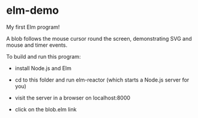 # elm-demo
My first Elm program!

A blob follows the mouse cursor round the screen, demonstrating SVG and mouse and timer events.

To build and run this program:

* install Node.js and Elm

* cd to this folder and run elm-reactor (which starts a Node.js server for you)

* visit the server in a browser on localhost:8000

* click on the blob.elm link
